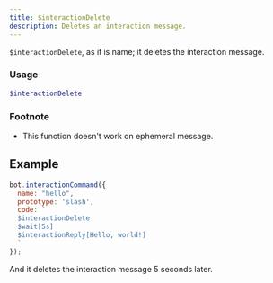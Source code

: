 ```yaml
---
title: $interactionDelete
description: Deletes an interaction message.
---
```


`$interactionDelete`, as it is name; it deletes the interaction message.

### Usage 

```php
$interactionDelete
```

### Footnote

* This function doesn't work on ephemeral message.

## Example

```javascript
bot.interactionCommand({
  name: "hello",
  prototype: 'slash',
  code: `
  $interactionDelete
  $wait[5s]
  $interactionReply[Hello, world!]
  `
});
```

And it deletes the interaction message 5 seconds later.
